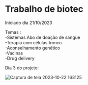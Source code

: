 # Trabalho de biotec
Iniciado dia 21/10/2023

Temas : 
<br>
-Sistemas Abo de doação de sangue 
<br>
-Terapia com células tronco 
<br>
-Aconselhamento  genético 
<br>
-Vacinas 
<br>
-Drug delivery


Dia 3 do projeto:

![Captura de tela 2023-10-22 163125](https://github.com/glrmrissi/trabalhodebiotec/assets/102769917/b06cff3f-7630-4fdd-b4bd-f97be150556d)
